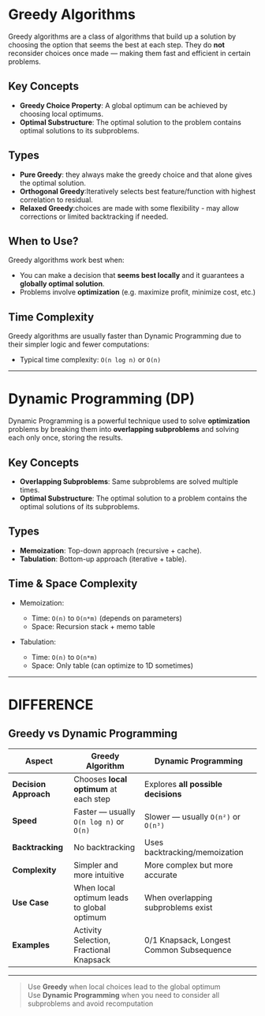 #  Greedy Algorithms

Greedy algorithms are a class of algorithms that build up a solution by choosing the option that seems the best at each step. They do **not** reconsider choices once made — making them fast and efficient in certain problems.


## Key Concepts

- **Greedy Choice Property**: A global optimum can be achieved by choosing local optimums.
- **Optimal Substructure**: The optimal solution to the problem contains optimal solutions to its subproblems.

## Types
- **Pure Greedy**: they always make the greedy choice and that alone gives the optimal solution.
- **Orthogonal Greedy**:Iteratively selects best feature/function with highest correlation to residual.
- **Relaxed Greedy**:choices are made with some flexibility - may allow corrections or limited backtracking if needed.
  

## When to Use?

Greedy algorithms work best when:
- You can make a decision that **seems best locally** and it guarantees a **globally optimal solution**.
- Problems involve **optimization** (e.g. maximize profit, minimize cost, etc.)


## Time Complexity

Greedy algorithms are usually faster than Dynamic Programming due to their simpler logic and fewer computations:
- Typical time complexity: `O(n log n)` or `O(n)`


---


#  Dynamic Programming (DP)

Dynamic Programming is a powerful technique used to solve **optimization** problems by breaking them into **overlapping subproblems** and solving each only once, storing the results.
##  Key Concepts

- **Overlapping Subproblems**: Same subproblems are solved multiple times.
- **Optimal Substructure**: The optimal solution to a problem contains the optimal solutions of its subproblems.

##  Types  
- **Memoization**: Top-down approach (recursive + cache).
- **Tabulation**: Bottom-up approach (iterative + table).

##  Time & Space Complexity

- Memoization:  
  - Time: `O(n)` to `O(n*m)` (depends on parameters)  
  - Space: Recursion stack + memo table

- Tabulation:  
  - Time: `O(n)` to `O(n*m)`  
  - Space: Only table (can optimize to 1D sometimes)

---

# DIFFERENCE 
##  Greedy vs Dynamic Programming

| Aspect                    |  Greedy Algorithm                         |  Dynamic Programming                     |
|---------------------------|-------------------------------------------|------------------------------------------|
| **Decision Approach**     | Chooses **local optimum** at each step    | Explores **all possible decisions**      |
| **Speed**                 | Faster — usually `O(n log n)` or `O(n)`   | Slower — usually `O(n²)` or `O(n³)`      |
| **Backtracking**          | No backtracking                        |  Uses backtracking/memoization          |
| **Complexity**            | Simpler and more intuitive                | More complex but more accurate           |
| **Use Case**              | When local optimum leads to global optimum | When overlapping subproblems exist       |
| **Examples**              | Activity Selection, Fractional Knapsack   | 0/1 Knapsack, Longest Common Subsequence |

---

> Use **Greedy** when local choices lead to the global optimum  
> Use **Dynamic Programming** when you need to consider all subproblems and avoid recomputation



